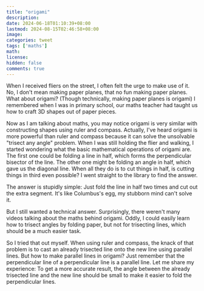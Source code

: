 ```yaml
---
title: "origami"
description: 
date: 2024-06-18T01:10:39+08:00
lastmod: 2024-08-15T02:46:58+08:00
image: 
categories: tweet
tags: ['maths']
math: 
license: 
hidden: false
comments: true
---
```


When I received fliers on the street, I often felt the urge to make use of it. No, I don't mean making paper planes, that no fun making paper planes. What about origami? (Though technically, making paper planes is origami) I remembered when I was in primary school, our maths teacher had taught us how to craft 3D shapes out of paper pieces.

Now as I am talking about maths, you may notice origami is very similar with constructing shapes using ruler and compass. Actually, I've heard origami is more powerful than ruler and compass because it can solve the unsolvable "trisect any angle" problem. When I was still holding the flier and walking, I started wondering what the basic mathematical operations of origami are. The first one could be folding a line in half, which forms the perpendicular bisector of the line. The other one might be folding an angle in half, which gave us the diagonal line. When all they do is to cut things in half, is cutting things in third even possible? I went straight to the library to find the answer.

The answer is stupidly simple: Just fold the line in half two times and cut out the extra segment. It's like Columbus's egg, my stubborn mind can't solve it.

But I still wanted a technical answer. Surprisingly, there weren't many videos talking about the maths behind origami. Oddly, I could easily learn how to trisect angles by folding paper, but not for trisecting lines, which should be a much easier task.

So I tried that out myself. When using ruler and compass, the knack of that problem is to cast an already trisected line onto the new line using parallel lines. But how to make parallel lines in origami? Just remember that the perpendicular line of a perpendicular line is a parallel line. Let me share my experience: To get a more accurate result, the angle between the already trisected line and the new line should be small to make it easier to fold the perpendicular lines.

